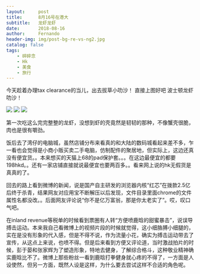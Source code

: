 ```yaml
---
layout:     post
title:      8月16号在港大
subtitle:   龙虾龙虾
date:       2018-08-16
author:     Fernando
header-img: img/post-bg-re-vs-ng2.jpg
catalog: false
tags:
    - 碎碎念
    - Hk
    - 美食
    - 旅行
---
```


今天趁着办理tax clearance的当儿，出去拔草小叻沙！
直接上图好吧
波士顿龙虾叻沙！ 

<!-- <img src="../img/0816/0816_1.jpeg" width="80%"/>
<img src="../img/0816/0816_2.jpeg" width="80%"/>
<img src="../img/0816/0816_3.jpeg" width="80%"/> -->

![](https://ws3.sinaimg.cn/large/006tKfTcgy1g0n78t1pdxj31400u0qig.jpg)
![](https://ws2.sinaimg.cn/large/006tKfTcgy1g0n7bo132zj30u01cznhn.jpg)
![](https://ws2.sinaimg.cn/large/006tKfTcgy1g0n7c3fi2vj30u01404cr.jpg)


第一次吃这么完完整整的龙虾，没想到虾的壳竟然是韧韧的那种，不像蟹壳很脆，肉也是很有嚼劲。

饭后去了湾仔的电脑城，虽然店铺分布来看真的和大陆的数码城看起来差不多，乍一看也会觉得是小商小贩买卖二手电脑，仿制配件的聚居地，但实际上，这边还真没有便宜货。。本来想买的天猫上68的pad保护套。。。在这边最便宜的都要198hkd。。还有一家店铺直接就说最便宜也要两百多。。看来网上说的hk无假货是真真的了。

回去的路上看到微博的新闻，说是国产自主研发的浏览器内核“红芯”在拨款2.5亿后终于杀青，结果网友对应用宝不断解压以后发现，文件目录里面chrome的文件属性名都没改。。后面网友评论说“你不是亿万富翁，那是你太老实了”。哎，叹口气吧。

在inland revenue等税单的时候看到票圈有人转“方便喷鹿晗的甜蜜暴击”，说误导搏击运动。本来我自己看微博上的视频片段的时候就觉得，这小细胳膊小细腿的，实在是没有形象的代入感，但是不得不说，作为流量小花，确实为搏击运动带去了宣传，从这点上来说，也喷不得。但是后来看到方便又评论道，当时激战拍片的时候，彭于晏和张家辉为了塑造形象，特地去健身，了解综合格斗，这种敬业精神确实鹿晗比不了。微博上那些粉丝一看到鹿晗打拳健身就心疼的不得了，一方面是人设使然，但另一方面，既然人设是这样，为什么要去尝试这样不合适的角色呢。